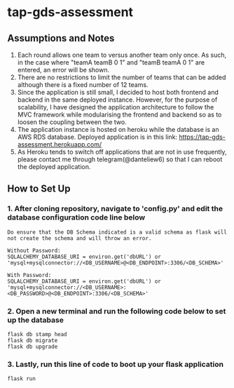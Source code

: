 # tap-gds-assessment

## Assumptions and Notes
1. Each round allows one team to versus another team only once. As such, in the case where "teamA teamB 0 1" and "teamB teamA 0 1" are entered, an error will be shown.
2. There are no restrictions to limit the number of teams that can be added although there is a fixed number of 12 teams.
3. Since the application is still small, I decided to host both frontend and backend in the same deployed instance. However, for the purpose of scalability, I have designed the application architecture to follow the MVC framework while modularising the frontend and backend so as to loosen the coupling between the two.
4. The application instance is hosted on heroku while the database is an AWS RDS database. Deployed application is in this link: https://tap-gds-assessment.herokuapp.com/
5. As Heroku tends to switch off applications that are not in use frequently, please contact me through telegram(@danteliew6) so that I can reboot the deployed application.

## How to Set Up
### 1. After cloning repository, navigate to 'config.py' and edit the database configuration code line below

```
Do ensure that the DB Schema indicated is a valid schema as flask will not create the schema and will throw an error.

Without Password:
SQLALCHEMY_DATABASE_URI = environ.get('dbURL') or 'mysql+mysqlconnector://<DB_USERNAME>@<DB_ENDPOINT>:3306/<DB_SCHEMA>'

With Password:
SQLALCHEMY_DATABASE_URI = environ.get('dbURL') or 'mysql+mysqlconnector://<DB_USERNAME>:<DB_PASSWORD>@<DB_ENDPOINT>:3306/<DB_SCHEMA>'
```

### 2. Open a new terminal and run the following code below to set up the database
```
flask db stamp head
flask db migrate
flask db upgrade
```

### 3. Lastly, run this line of code to boot up your flask application
```
flask run
```
